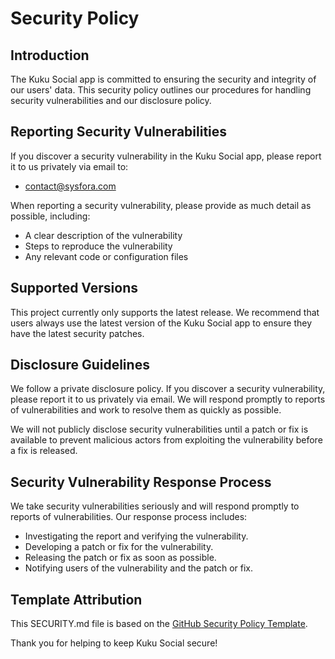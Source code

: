 # Security Policy

## Introduction

The Kuku Social app is committed to ensuring the security and integrity of our users' data. This security policy outlines our procedures for handling security vulnerabilities and our disclosure policy.

## Reporting Security Vulnerabilities

If you discover a security vulnerability in the Kuku Social app, please report it to us privately via email to:

- contact@sysfora.com

When reporting a security vulnerability, please provide as much detail as possible, including:

- A clear description of the vulnerability
- Steps to reproduce the vulnerability
- Any relevant code or configuration files

## Supported Versions

This project currently only supports the latest release. We recommend that users always use the latest version of the Kuku Social app to ensure they have the latest security patches.

## Disclosure Guidelines

We follow a private disclosure policy. If you discover a security vulnerability, please report it to us privately via email. We will respond promptly to reports of vulnerabilities and work to resolve them as quickly as possible.

We will not publicly disclose security vulnerabilities until a patch or fix is available to prevent malicious actors from exploiting the vulnerability before a fix is released.

## Security Vulnerability Response Process

We take security vulnerabilities seriously and will respond promptly to reports of vulnerabilities. Our response process includes:

- Investigating the report and verifying the vulnerability.
- Developing a patch or fix for the vulnerability.
- Releasing the patch or fix as soon as possible.
- Notifying users of the vulnerability and the patch or fix.

## Template Attribution

This SECURITY.md file is based on the [GitHub Security Policy Template](https://docs.github.com/en/code-security/getting-started/adding-a-security-policy-to-your-repository).

Thank you for helping to keep Kuku Social secure!
